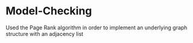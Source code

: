 # Model-Checking
Used the Page Rank algorithm in order to implement an underlying graph structure with an adjacency list
